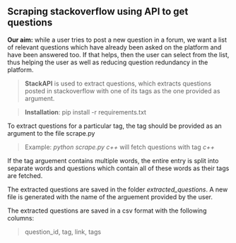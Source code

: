 ## Scraping stackoverflow using API to get questions

**Our aim:** while a user tries to post a new question in a forum, we want a list of relevant questions which have already been asked on the platform and have been answered too. If that helps, then the user can select from the list, thus helping the user as well as reducing question redundancy in the platform.

> **StackAPI** is used to extract questions, which extracts questions posted in stackoverflow with one of its tags as the one provided as argument.

> **Installation**: pip install -r requirements.txt 

To extract questions for a particular tag, the tag should be provided as an argument to the file scrape.py

> Example: _python scrape.py c++_ will fetch questions with tag _c++_

If the tag arguement contains multiple words, the entire entry is split into separate words and questions which contain all of these words as their tags are fetched.

The extracted questions are saved in the folder _extracted_questions_. A new file is generated with the name of the arguement provided by the user.

The extracted questions are saved in a csv format with the following columns:
> question_id, tag, link, tags